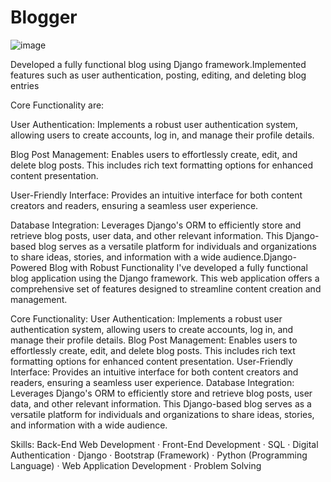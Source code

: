 # Blogger
![image](https://github.com/user-attachments/assets/211d8596-7ecd-4dba-bef9-9064ae66f45e)

Developed a fully functional blog using Django framework.Implemented features such as user authentication, posting, editing, and deleting blog entries

Core Functionality are:

User Authentication: Implements a robust user authentication system, allowing users to create accounts, log in, and manage their profile details.

Blog Post Management: Enables users to effortlessly create, edit, and delete blog posts. This includes rich text formatting options for enhanced content presentation.

User-Friendly Interface: Provides an intuitive interface for both content creators and readers, ensuring a seamless user experience.

Database Integration: Leverages Django's ORM to efficiently store and retrieve blog posts, user data, and other relevant information. This Django-based blog serves as a versatile platform for individuals and organizations to share ideas, stories, and information with a wide audience.Django-Powered Blog with Robust Functionality I've developed a fully functional blog application using the Django framework. This web application offers a comprehensive set of features designed to streamline content creation and management.

Core Functionality: User Authentication: Implements a robust user authentication system, allowing users to create accounts, log in, and manage their profile details. Blog Post Management: Enables users to effortlessly create, edit, and delete blog posts. This includes rich text formatting options for enhanced content presentation. User-Friendly Interface: Provides an intuitive interface for both content creators and readers, ensuring a seamless user experience. Database Integration: Leverages Django's ORM to efficiently store and retrieve blog posts, user data, and other relevant information. This Django-based blog serves as a versatile platform for individuals and organizations to share ideas, stories, and information with a wide audience.

Skills: Back-End Web Development · Front-End Development · SQL · Digital Authentication · Django · Bootstrap (Framework) · Python (Programming Language) · Web Application Development · Problem Solving
